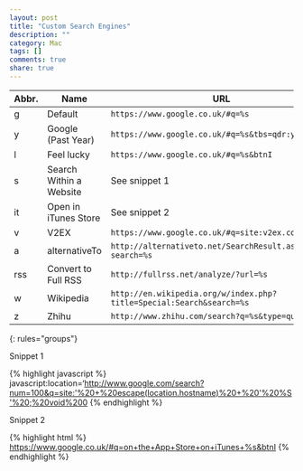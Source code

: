```yaml
---
layout: post
title: "Custom Search Engines"
description: ""
category: Mac
tags: []
comments: true
share: true
---
```


Abbr. | Name                    | URL
---   | ---                     | ---
g     | Default                 | `https://www.google.co.uk/#q=%s`
y     | Google (Past Year)      | `https://www.google.co.uk/#q=%s&tbs=qdr:y`
l     | Feel lucky              | `https://www.google.co.uk/#q=%s&btnI`
s     | Search Within a Website | See snippet 1
it    | Open in iTunes Store    | See snippet 2
v     | V2EX                    | `https://www.google.co.uk/#q=site:v2ex.com%2Ft+%s`
a     | alternativeTo           | `http://alternativeto.net/SearchResult.aspx?search=%s`
rss   | Convert to Full RSS     | `http://fullrss.net/analyze/?url=%s`
w     | Wikipedia               | `http://en.wikipedia.org/w/index.php?title=Special:Search&search=%s`
z     | Zhihu                   | `http://www.zhihu.com/search?q=%s&type=question`
{: rules="groups"}

Snippet 1

{% highlight javascript %}
javascript:location=‘http://www.google.com/search?num=100&q=site:'%20+%20escape(location.hostname)%20+%20'%20%S'%20;%20void%200
{% endhighlight %}

Snippet 2

{% highlight html %}
https://www.google.co.uk/#q=on+the+App+Store+on+iTunes+%s&btnI
{% endhighlight %}
